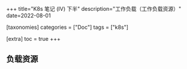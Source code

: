 +++
title="K8s 笔记 (IV) 下半"
description="工作负载（工作负载资源）"
date=2022-08-01

[taxonomies]
categories = ["Doc"]
tags = ["k8s"]

[extra]
toc = true
+++

## 负载资源

<!-- ### Deployments
### ReplicaSet
### StatefulSets
### DaemonSet
### Jobs
### 已完成 Jobs 的自动清理
### CronJob
### ReplicationController -->
